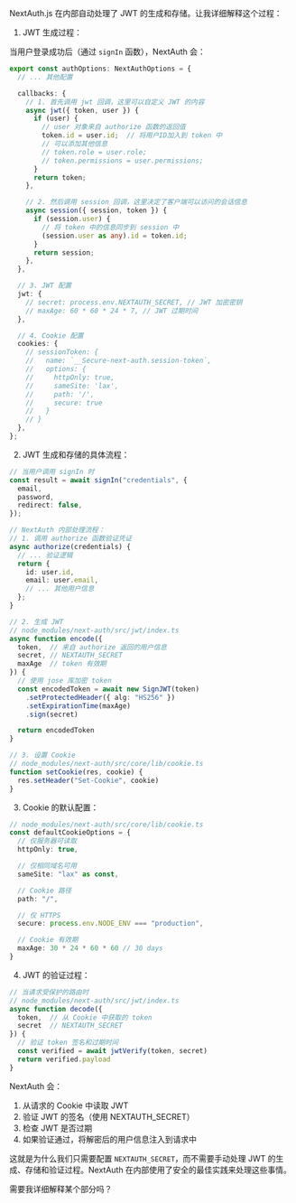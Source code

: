
NextAuth.js 在内部自动处理了 JWT 的生成和存储。让我详细解释这个过程：

1. JWT 生成过程：

当用户登录成功后（通过 `signIn` 函数），NextAuth 会：

```typescript:src/app/api/auth/[...nextauth]/route.ts
export const authOptions: NextAuthOptions = {
  // ... 其他配置

  callbacks: {
    // 1. 首先调用 jwt 回调，这里可以自定义 JWT 的内容
    async jwt({ token, user }) {
      if (user) {
        // user 对象来自 authorize 函数的返回值
        token.id = user.id;  // 将用户ID加入到 token 中
        // 可以添加其他信息
        // token.role = user.role;
        // token.permissions = user.permissions;
      }
      return token;
    },

    // 2. 然后调用 session 回调，这里决定了客户端可以访问的会话信息
    async session({ session, token }) {
      if (session.user) {
        // 将 token 中的信息同步到 session 中
        (session.user as any).id = token.id;
      }
      return session;
    },
  },

  // 3. JWT 配置
  jwt: {
    // secret: process.env.NEXTAUTH_SECRET, // JWT 加密密钥
    // maxAge: 60 * 60 * 24 * 7, // JWT 过期时间
  },

  // 4. Cookie 配置
  cookies: {
    // sessionToken: {
    //   name: `__Secure-next-auth.session-token`,
    //   options: {
    //     httpOnly: true,
    //     sameSite: 'lax',
    //     path: '/',
    //     secure: true
    //   }
    // }
  },
};
```

2. JWT 生成和存储的具体流程：

```typescript
// 当用户调用 signIn 时
const result = await signIn("credentials", {
  email,
  password,
  redirect: false,
});

// NextAuth 内部处理流程：
// 1. 调用 authorize 函数验证凭证
async authorize(credentials) {
  // ... 验证逻辑
  return {
    id: user.id,
    email: user.email,
    // ... 其他用户信息
  };
}

// 2. 生成 JWT
// node_modules/next-auth/src/jwt/index.ts
async function encode({
  token,  // 来自 authorize 返回的用户信息
  secret, // NEXTAUTH_SECRET
  maxAge  // token 有效期
}) {
  // 使用 jose 库加密 token
  const encodedToken = await new SignJWT(token)
    .setProtectedHeader({ alg: "HS256" })
    .setExpirationTime(maxAge)
    .sign(secret)

  return encodedToken
}

// 3. 设置 Cookie
// node_modules/next-auth/src/core/lib/cookie.ts
function setCookie(res, cookie) {
  res.setHeader("Set-Cookie", cookie)
}
```

3. Cookie 的默认配置：

```typescript
// node_modules/next-auth/src/core/lib/cookie.ts
const defaultCookieOptions = {
  // 仅服务器可读取
  httpOnly: true,

  // 仅相同域名可用
  sameSite: "lax" as const,

  // Cookie 路径
  path: "/",

  // 仅 HTTPS
  secure: process.env.NODE_ENV === "production",

  // Cookie 有效期
  maxAge: 30 * 24 * 60 * 60 // 30 days
}
```

4. JWT 的验证过程：

```typescript
// 当请求受保护的路由时
// node_modules/next-auth/src/jwt/index.ts
async function decode({
  token,  // 从 Cookie 中获取的 token
  secret  // NEXTAUTH_SECRET
}) {
  // 验证 token 签名和过期时间
  const verified = await jwtVerify(token, secret)
  return verified.payload
}
```

NextAuth 会：

1. 从请求的 Cookie 中读取 JWT
2. 验证 JWT 的签名（使用 NEXTAUTH_SECRET）
3. 检查 JWT 是否过期
4. 如果验证通过，将解密后的用户信息注入到请求中

这就是为什么我们只需要配置 `NEXTAUTH_SECRET`，而不需要手动处理 JWT 的生成、存储和验证过程。NextAuth 在内部使用了安全的最佳实践来处理这些事情。

需要我详细解释某个部分吗？

